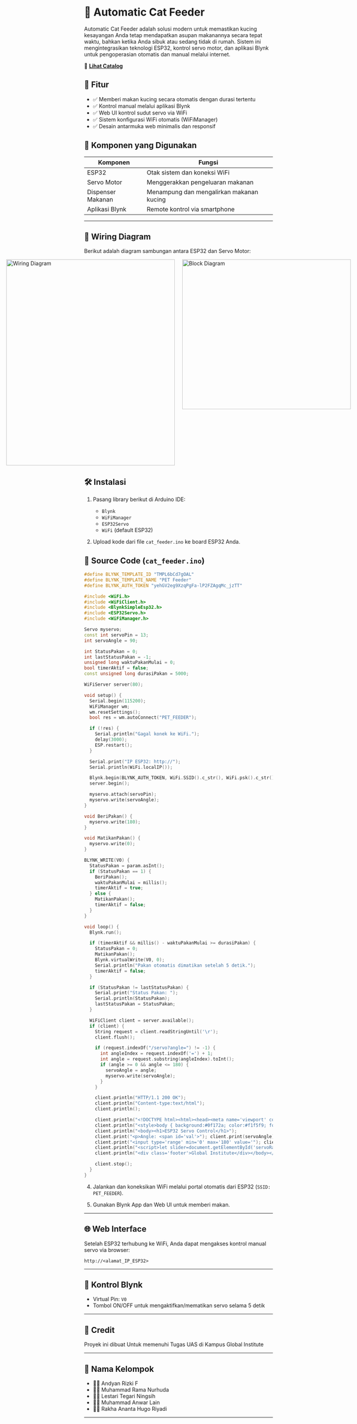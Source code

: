 # 🐾 Automatic Cat Feeder

Automatic Cat Feeder adalah solusi modern untuk memastikan kucing kesayangan Anda tetap mendapatkan asupan makanannya secara tepat waktu, bahkan ketika Anda sibuk atau sedang tidak di rumah. Sistem ini mengintegrasikan teknologi ESP32, kontrol servo motor, dan aplikasi Blynk untuk pengoperasian otomatis dan manual melalui internet.

🔽 **[Lihat Catalog](https://heyzine.com/flip-book/6387f498be.html)**

## 📌 Fitur

- ✅ Memberi makan kucing secara otomatis dengan durasi tertentu
- ✅ Kontrol manual melalui aplikasi Blynk
- ✅ Web UI kontrol sudut servo via WiFi
- ✅ Sistem konfigurasi WiFi otomatis (WiFiManager)
- ✅ Desain antarmuka web minimalis dan responsif

## 🧩 Komponen yang Digunakan

| Komponen       | Fungsi                                     |
|----------------|---------------------------------------------|
| ESP32          | Otak sistem dan koneksi WiFi                |
| Servo Motor    | Menggerakkan pengeluaran makanan            |
| Dispenser Makanan | Menampung dan mengalirkan makanan kucing |
| Aplikasi Blynk | Remote kontrol via smartphone               |

---

## 🔌 Wiring Diagram

Berikut adalah diagram sambungan antara ESP32 dan Servo Motor:

<div style="display: flex; justify-content: center; gap: 20px;">

  <img src="wiring_diagram.jpeg" alt="Wiring Diagram" width="450" height="550">

  <img src="servo_motor_966r.jpeg" alt="Block Diagram" width="450" height="400">

</div>


## 🛠️ Instalasi

1. Pasang library berikut di Arduino IDE:
   - `Blynk`
   - `WiFiManager`
   - `ESP32Servo`
   - `WiFi` (default ESP32)

2. Upload kode dari file `cat_feeder.ino` ke board ESP32 Anda.
## 🧾 Source Code (`cat_feeder.ino`)

```cpp
#define BLYNK_TEMPLATE_ID "TMPL6bCd7gOAL"
#define BLYNK_TEMPLATE_NAME "PET Feeder"
#define BLYNK_AUTH_TOKEN "yehGV2eg9XzqPgFa-lP2FZAgqMc_jzTT"

#include <WiFi.h>
#include <WiFiClient.h>
#include <BlynkSimpleEsp32.h>
#include <ESP32Servo.h>
#include <WiFiManager.h>

Servo myservo;
const int servoPin = 13;
int servoAngle = 90;

int StatusPakan = 0;
int lastStatusPakan = -1;
unsigned long waktuPakanMulai = 0;
bool timerAktif = false;
const unsigned long durasiPakan = 5000;

WiFiServer server(80);

void setup() {
  Serial.begin(115200);
  WiFiManager wm;
  wm.resetSettings();
  bool res = wm.autoConnect("PET_FEEDER");

  if (!res) {
    Serial.println("Gagal konek ke WiFi.");
    delay(3000);
    ESP.restart();
  }

  Serial.print("IP ESP32: http://");
  Serial.println(WiFi.localIP());

  Blynk.begin(BLYNK_AUTH_TOKEN, WiFi.SSID().c_str(), WiFi.psk().c_str());
  server.begin();

  myservo.attach(servoPin);
  myservo.write(servoAngle);
}

void BeriPakan() {
  myservo.write(180);
}

void MatikanPakan() {
  myservo.write(0);
}

BLYNK_WRITE(V0) {
  StatusPakan = param.asInt();
  if (StatusPakan == 1) {
    BeriPakan();
    waktuPakanMulai = millis();
    timerAktif = true;
  } else {
    MatikanPakan();
    timerAktif = false;
  }
}

void loop() {
  Blynk.run();

  if (timerAktif && millis() - waktuPakanMulai >= durasiPakan) {
    StatusPakan = 0;
    MatikanPakan();
    Blynk.virtualWrite(V0, 0);
    Serial.println("Pakan otomatis dimatikan setelah 5 detik.");
    timerAktif = false;
  }

  if (StatusPakan != lastStatusPakan) {
    Serial.print("Status Pakan: ");
    Serial.println(StatusPakan);
    lastStatusPakan = StatusPakan;
  }

  WiFiClient client = server.available();
  if (client) {
    String request = client.readStringUntil('\r');
    client.flush();

    if (request.indexOf("/servo?angle=") != -1) {
      int angleIndex = request.indexOf('=') + 1;
      int angle = request.substring(angleIndex).toInt();
      if (angle >= 0 && angle <= 180) {
        servoAngle = angle;
        myservo.write(servoAngle);
      }
    }

    client.println("HTTP/1.1 200 OK");
    client.println("Content-type:text/html");
    client.println();

    client.println("<!DOCTYPE html><html><head><meta name='viewport' content='width=device-width, initial-scale=1'>");
    client.println("<style>body { background:#0f172a; color:#f1f5f9; font-family:Segoe UI; text-align:center; padding-top:50px; } .slider { width:80%; } h1 { color:#38bdf8; } .footer { position:fixed; bottom:10px; width:100%; font-weight:bold; color:#60a5fa; }</style></head>");
    client.println("<body><h1>ESP32 Servo Control</h1>");
    client.print("<p>Angle: <span id='val'>"); client.print(servoAngle); client.println("</span>°</p>");
    client.print("<input type='range' min='0' max='180' value='"); client.print(servoAngle); client.println("' class='slider' id='servoRange'>");
    client.println("<script>let slider=document.getElementById('servoRange');let val=document.getElementById('val');slider.oninput=function(){val.innerHTML=this.value;fetch('/servo?angle='+this.value);}</script>");
    client.println("<div class='footer'>Global Institute</div></body></html>");

    client.stop();
  }
}

```

4. Jalankan dan koneksikan WiFi melalui portal otomatis dari ESP32 (`SSID: PET_FEEDER`).

5. Gunakan Blynk App dan Web UI untuk memberi makan.

---

## 🌐 Web Interface

Setelah ESP32 terhubung ke WiFi, Anda dapat mengakses kontrol manual servo via browser:
```
http://<alamat_IP_ESP32>
```

---

## 📱 Kontrol Blynk

- Virtual Pin: `V0`
- Tombol ON/OFF untuk mengaktifkan/mematikan servo selama 5 detik

---

## 💬 Credit

Proyek ini dibuat Untuk memenuhi Tugas UAS di Kampus Global Institute

---

## 👥 Nama Kelompok

- 🧑‍💻 Andyan Rizki F  
- 🧑‍💻 Muhammad Rama Nurhuda  
- 👩‍💻 Lestari Tegari Ningsih  
- 🧑‍💻 Muhammad Anwar Lain  
- 🧑‍💻 Rakha Ananta Hugo Riyadi

---
